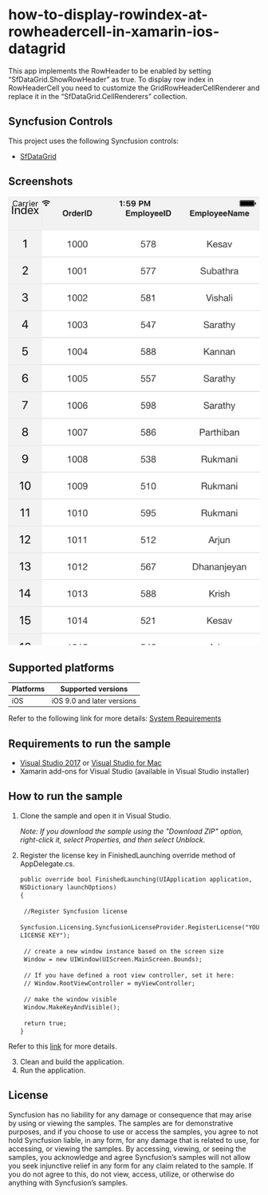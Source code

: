 # how-to-display-rowindex-at-rowheadercell-in-xamarin-ios-datagrid

This app implements the RowHeader to be enabled by setting “SfDataGrid.ShowRowHeader” as true. To display row index in RowHeaderCell you need to customize the GridRowHeaderCellRenderer and replace it in the “SfDataGrid.CellRenderers” collection. 

## Syncfusion Controls

This project uses the following Syncfusion controls:

* [SfDataGrid](https://www.syncfusion.com/xamarin-ui-controls/datagrid)

## Screenshots

![RowHeader](DisplayRowIndex\DisplayRowIndex\Screenshots\SfDataGrid.png)


## Supported platforms

| Platforms | Supported versions |
| --------- | ------------------ |
| iOS | iOS 9.0 and later versions |

Refer to the following link for more details: 
[System Requirements](https://help.syncfusion.com/xamarin/installation-and-upgrade/system-requirements)

## Requirements to run the sample

* [Visual Studio 2017](https://visualstudio.microsoft.com/downloads/) or [Visual Studio for Mac](https://visualstudio.microsoft.com/vs/mac/)
* Xamarin add-ons for Visual Studio (available in Visual Studio installer)

## How to run the sample

1. Clone the sample and open it in Visual Studio.

   *Note: If you download the sample using the "Download ZIP" option, right-click it, select Properties, and then select Unblock.*

2. Register the license key in FinishedLaunching override method of AppDelegate.cs.    
      
       public override bool FinishedLaunching(UIApplication application, NSDictionary launchOptions)   
       {                                         

      	//Register Syncfusion license
      	Syncfusion.Licensing.SyncfusionLicenseProvider.RegisterLicense("YOUR LICENSE KEY");
      
      	// create a new window instance based on the screen size
      	Window = new UIWindow(UIScreen.MainScreen.Bounds);
      
        // If you have defined a root view controller, set it here:
      	// Window.RootViewController = myViewController;
      
      	// make the window visible
      	Window.MakeKeyAndVisible();
      
      	return true;          
       }

Refer to this [link](https://help.syncfusion.com/common/essential-studio/licensing/license-key#xamarinios) for more details.

3. Clean and build the application.
4. Run the application.

## License

Syncfusion has no liability for any damage or consequence that may arise by using or viewing the samples. The samples are for demonstrative purposes, and if you choose to use or access the samples, you agree to not hold Syncfusion liable, in any form, for any damage that is related to use, for accessing, or viewing the samples. By accessing, viewing, or seeing the samples, you acknowledge and agree Syncfusion’s samples will not allow you seek injunctive relief in any form for any claim related to the sample. If you do not agree to this, do not view, access, utilize, or otherwise do anything with Syncfusion’s samples.
